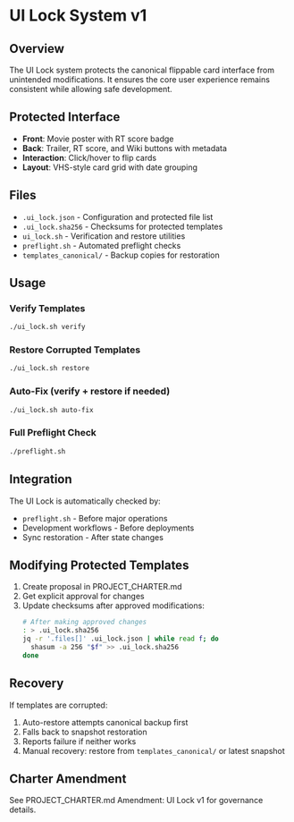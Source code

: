 # UI Lock System v1

## Overview
The UI Lock system protects the canonical flippable card interface from unintended modifications. It ensures the core user experience remains consistent while allowing safe development.

## Protected Interface
- **Front**: Movie poster with RT score badge
- **Back**: Trailer, RT score, and Wiki buttons with metadata
- **Interaction**: Click/hover to flip cards
- **Layout**: VHS-style card grid with date grouping

## Files
- `.ui_lock.json` - Configuration and protected file list
- `.ui_lock.sha256` - Checksums for protected templates
- `ui_lock.sh` - Verification and restore utilities
- `preflight.sh` - Automated preflight checks
- `templates_canonical/` - Backup copies for restoration

## Usage

### Verify Templates
```bash
./ui_lock.sh verify
```

### Restore Corrupted Templates
```bash
./ui_lock.sh restore
```

### Auto-Fix (verify + restore if needed)
```bash
./ui_lock.sh auto-fix
```

### Full Preflight Check
```bash
./preflight.sh
```

## Integration
The UI Lock is automatically checked by:
- `preflight.sh` - Before major operations
- Development workflows - Before deployments
- Sync restoration - After state changes

## Modifying Protected Templates
1. Create proposal in PROJECT_CHARTER.md
2. Get explicit approval for changes
3. Update checksums after approved modifications:
   ```bash
   # After making approved changes
   : > .ui_lock.sha256
   jq -r '.files[]' .ui_lock.json | while read f; do
     shasum -a 256 "$f" >> .ui_lock.sha256
   done
   ```

## Recovery
If templates are corrupted:
1. Auto-restore attempts canonical backup first
2. Falls back to snapshot restoration
3. Reports failure if neither works
4. Manual recovery: restore from `templates_canonical/` or latest snapshot

## Charter Amendment
See PROJECT_CHARTER.md Amendment: UI Lock v1 for governance details.
